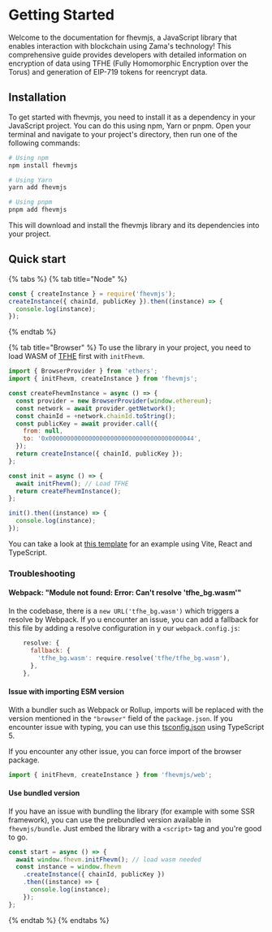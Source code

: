 # Getting Started

Welcome to the documentation for fhevmjs, a JavaScript library that enables interaction with blockchain using Zama's technology! This comprehensive guide provides developers with detailed information on encryption of data using TFHE (Fully Homomorphic Encryption over the Torus) and generation of EIP-719 tokens for reencrypt data.

## Installation

To get started with fhevmjs, you need to install it as a dependency in your JavaScript project. You can do this using npm, Yarn or pnpm. Open your terminal and navigate to your project's directory, then run one of the following commands:

```bash
# Using npm
npm install fhevmjs

# Using Yarn
yarn add fhevmjs

# Using pnpm
pnpm add fhevmjs
```

This will download and install the fhevmjs library and its dependencies into your project.

## Quick start

{% tabs %}
{% tab title="Node" %}
```javascript
const { createInstance } = require('fhevmjs');
createInstance({ chainId, publicKey }).then((instance) => {
  console.log(instance);
});
```
{% endtab %}

{% tab title="Browser" %}
To use the library in your project, you need to load WASM of [TFHE](https://www.npmjs.com/package/tfhe) first with `initFhevm`.

```javascript
import { BrowserProvider } from 'ethers';
import { initFhevm, createInstance } from 'fhevmjs';

const createFhevmInstance = async () => {
  const provider = new BrowserProvider(window.ethereum);
  const network = await provider.getNetwork();
  const chainId = +network.chainId.toString();
  const publicKey = await provider.call({
    from: null,
    to: '0x0000000000000000000000000000000000000044',
  });
  return createInstance({ chainId, publicKey });
};

const init = async () => {
  await initFhevm(); // Load TFHE
  return createFhevmInstance();
};

init().then((instance) => {
  console.log(instance);
});
```

You can take a look at [this template](https://github.com/zama-ai/fhevmjs-react-template) for an example using Vite, React and TypeScript.

### Troubleshooting

#### Webpack: "Module not found: Error: Can't resolve 'tfhe\_bg.wasm'"

In the codebase, there is a `new URL('tfhe_bg.wasm')` which triggers a resolve by Webpack. If yo u encounter an issue, you can add a fallback for this file by adding a resolve configuration in y our `webpack.config.js`:

```javascript
    resolve: {
      fallback: {
        'tfhe_bg.wasm': require.resolve('tfhe/tfhe_bg.wasm'),
      },
    },
```

#### Issue with importing ESM version

With a bundler such as Webpack or Rollup, imports will be replaced with the version mentioned in the `"browser"` field of the `package.json`. If you encounter issue with typing, you can use this [tsconfig.json](https://github.com/zama-ai/fhevmjs-react-template/blob/main/tsconfig.json) using TypeScript 5.

If you encounter any other issue, you can force import of the browser package.

```javascript
import { initFhevm, createInstance } from 'fhevmjs/web';
```

#### Use bundled version

If you have an issue with bundling the library (for example with some SSR framework), you can use the prebundled version available in `fhevmjs/bundle`. Just embed the library with a `<script>` tag and you're good to go.

```javascript
const start = async () => {
  await window.fhevm.initFhevm(); // load wasm needed
  const instance = window.fhevm
    .createInstance({ chainId, publicKey })
    .then((instance) => {
      console.log(instance);
    });
};
```
{% endtab %}
{% endtabs %}



